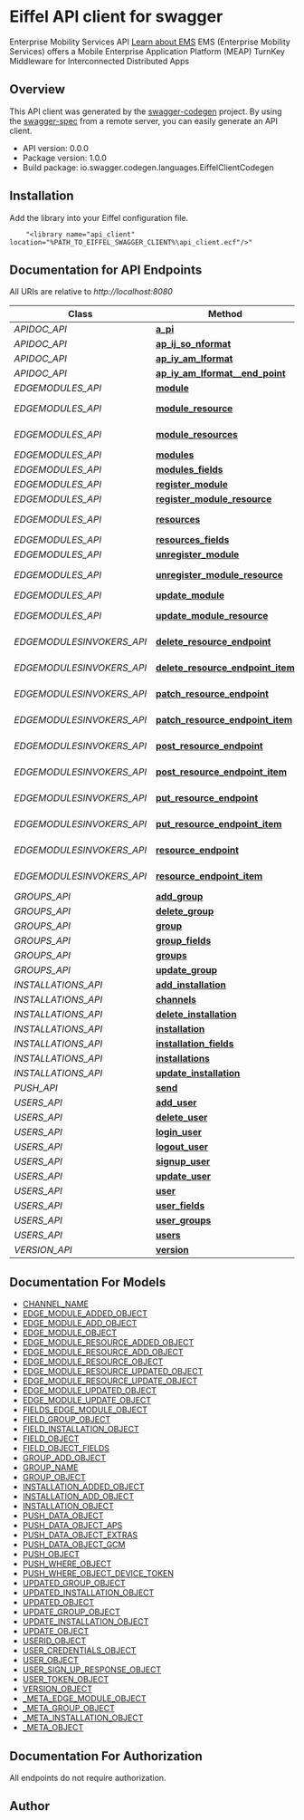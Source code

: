 # Eiffel API client for swagger

Enterprise Mobility Services API      [Learn about EMS](https://www.embarcadero.com/products/rad-studio/enterprise-mobility-services)      EMS (Enterprise Mobility Services) offers a Mobile Enterprise Application Platform (MEAP)      TurnKey Middleware for Interconnected Distributed Apps

## Overview
This API client was generated by the [swagger-codegen](https://github.com/swagger-api/swagger-codegen) project.  By using the [swagger-spec](https://github.com/swagger-api/swagger-spec) from a remote server, you can easily generate an API client.

- API version: 0.0.0
- Package version: 1.0.0
- Build package: io.swagger.codegen.languages.EiffelClientCodegen

## Installation
Add the library into your Eiffel configuration file.
```
    "<library name="api_client" location="%PATH_TO_EIFFEL_SWAGGER_CLIENT%\api_client.ecf"/>"
```

## Documentation for API Endpoints

All URIs are relative to *http://localhost:8080*

Class | Method | HTTP request | Description
------------ | ------------- | ------------- | -------------
*APIDOC_API* | [**a_pi**](docs/APIDOC_API.md#a_pi) | **Get** /api | Get API EndPoints
*APIDOC_API* | [**ap_ij_so_nformat**](docs/APIDOC_API.md#ap_ij_so_nformat) | **Get** /api/apidoc.json | Get JSON
*APIDOC_API* | [**ap_iy_am_lformat**](docs/APIDOC_API.md#ap_iy_am_lformat) | **Get** /api/apidoc.yaml | Get YAML
*APIDOC_API* | [**ap_iy_am_lformat__end_point**](docs/APIDOC_API.md#ap_iy_am_lformat__end_point) | **Get** /api/{item}/apidoc.yaml | Get API EndPoint
*EDGEMODULES_API* | [**module**](docs/EDGEMODULES_API.md#module) | **Get** /edgemodules/{mname} | Get Module
*EDGEMODULES_API* | [**module_resource**](docs/EDGEMODULES_API.md#module_resource) | **Get** /edgemodules/{mname}/resources/{name} | Get EdgeModule Resource
*EDGEMODULES_API* | [**module_resources**](docs/EDGEMODULES_API.md#module_resources) | **Get** /edgemodules/{mname}/resources | Get EdgeModule Resources
*EDGEMODULES_API* | [**modules**](docs/EDGEMODULES_API.md#modules) | **Get** /edgemodules | Get Module
*EDGEMODULES_API* | [**modules_fields**](docs/EDGEMODULES_API.md#modules_fields) | **Get** /edgemodules/fields | Get Fields
*EDGEMODULES_API* | [**register_module**](docs/EDGEMODULES_API.md#register_module) | **Post** /edgemodules | Add Module
*EDGEMODULES_API* | [**register_module_resource**](docs/EDGEMODULES_API.md#register_module_resource) | **Post** /edgemodules/{mname}/resources | Add Module Resource
*EDGEMODULES_API* | [**resources**](docs/EDGEMODULES_API.md#resources) | **Get** /edgemodules/resources | Get EdgeModules Resources
*EDGEMODULES_API* | [**resources_fields**](docs/EDGEMODULES_API.md#resources_fields) | **Get** /edgemodules/resources/fields | Get Resource Fields
*EDGEMODULES_API* | [**unregister_module**](docs/EDGEMODULES_API.md#unregister_module) | **Delete** /edgemodules/{mname} | Delete Module
*EDGEMODULES_API* | [**unregister_module_resource**](docs/EDGEMODULES_API.md#unregister_module_resource) | **Delete** /edgemodules/{mname}/resources/{name} | Delete Module Resource
*EDGEMODULES_API* | [**update_module**](docs/EDGEMODULES_API.md#update_module) | **Put** /edgemodules/{mname} | Update Module
*EDGEMODULES_API* | [**update_module_resource**](docs/EDGEMODULES_API.md#update_module_resource) | **Put** /edgemodules/{mname}/resources/{name} | Update Module Resource
*EDGEMODULESINVOKERS_API* | [**delete_resource_endpoint**](docs/EDGEMODULESINVOKERS_API.md#delete_resource_endpoint) | **Delete** /edgemodules/{mname}/{rname} | Invoke Resource Delete Method
*EDGEMODULESINVOKERS_API* | [**delete_resource_endpoint_item**](docs/EDGEMODULESINVOKERS_API.md#delete_resource_endpoint_item) | **Delete** /edgemodules/{mname}/{rname}/{wildcard} | Invoke Resource/_* Delete Method
*EDGEMODULESINVOKERS_API* | [**patch_resource_endpoint**](docs/EDGEMODULESINVOKERS_API.md#patch_resource_endpoint) | **Patch** /edgemodules/{mname}/{rname} | Invoke Resource Patch Method
*EDGEMODULESINVOKERS_API* | [**patch_resource_endpoint_item**](docs/EDGEMODULESINVOKERS_API.md#patch_resource_endpoint_item) | **Patch** /edgemodules/{mname}/{rname}/{wildcard} | Invoke Resource/_* Patch Method
*EDGEMODULESINVOKERS_API* | [**post_resource_endpoint**](docs/EDGEMODULESINVOKERS_API.md#post_resource_endpoint) | **Post** /edgemodules/{mname}/{rname} | Invoke Resource Post Method
*EDGEMODULESINVOKERS_API* | [**post_resource_endpoint_item**](docs/EDGEMODULESINVOKERS_API.md#post_resource_endpoint_item) | **Post** /edgemodules/{mname}/{rname}/{wildcard} | Invoke Resource/_* Post Method
*EDGEMODULESINVOKERS_API* | [**put_resource_endpoint**](docs/EDGEMODULESINVOKERS_API.md#put_resource_endpoint) | **Put** /edgemodules/{mname}/{rname} | Invoke Resource Put Method
*EDGEMODULESINVOKERS_API* | [**put_resource_endpoint_item**](docs/EDGEMODULESINVOKERS_API.md#put_resource_endpoint_item) | **Put** /edgemodules/{mname}/{rname}/{wildcard} | Invoke Resource/_* Put Method
*EDGEMODULESINVOKERS_API* | [**resource_endpoint**](docs/EDGEMODULESINVOKERS_API.md#resource_endpoint) | **Get** /edgemodules/{mname}/{rname} | Invoke Resource Get Method
*EDGEMODULESINVOKERS_API* | [**resource_endpoint_item**](docs/EDGEMODULESINVOKERS_API.md#resource_endpoint_item) | **Get** /edgemodules/{mname}/{rname}/{wildcard} | Invoke Resource/_* Get Method
*GROUPS_API* | [**add_group**](docs/GROUPS_API.md#add_group) | **Post** /groups | Add Group
*GROUPS_API* | [**delete_group**](docs/GROUPS_API.md#delete_group) | **Delete** /groups/{item} | Delete Group
*GROUPS_API* | [**group**](docs/GROUPS_API.md#group) | **Get** /groups/{item} | Get Group
*GROUPS_API* | [**group_fields**](docs/GROUPS_API.md#group_fields) | **Get** /groups/fields | Get Fields
*GROUPS_API* | [**groups**](docs/GROUPS_API.md#groups) | **Get** /groups | Get Groups
*GROUPS_API* | [**update_group**](docs/GROUPS_API.md#update_group) | **Put** /groups/{item} | Update Group
*INSTALLATIONS_API* | [**add_installation**](docs/INSTALLATIONS_API.md#add_installation) | **Post** /installations | Add Installation
*INSTALLATIONS_API* | [**channels**](docs/INSTALLATIONS_API.md#channels) | **Get** /installations/channels | Get Installation Channels
*INSTALLATIONS_API* | [**delete_installation**](docs/INSTALLATIONS_API.md#delete_installation) | **Delete** /installations/{id} | Delete Installation
*INSTALLATIONS_API* | [**installation**](docs/INSTALLATIONS_API.md#installation) | **Get** /installations/{id} | Get Installation
*INSTALLATIONS_API* | [**installation_fields**](docs/INSTALLATIONS_API.md#installation_fields) | **Get** /installations/fields | Get Fields
*INSTALLATIONS_API* | [**installations**](docs/INSTALLATIONS_API.md#installations) | **Get** /installations | Get Installations
*INSTALLATIONS_API* | [**update_installation**](docs/INSTALLATIONS_API.md#update_installation) | **Put** /installations/{id} | Update Installation
*PUSH_API* | [**send**](docs/PUSH_API.md#send) | **Post** /push | Send Push
*USERS_API* | [**add_user**](docs/USERS_API.md#add_user) | **Post** /users | Add User
*USERS_API* | [**delete_user**](docs/USERS_API.md#delete_user) | **Delete** /users/{id} | Delete User
*USERS_API* | [**login_user**](docs/USERS_API.md#login_user) | **Post** /users/login | Log In
*USERS_API* | [**logout_user**](docs/USERS_API.md#logout_user) | **Post** /users/logout | sPostLogoutSummaryTitle
*USERS_API* | [**signup_user**](docs/USERS_API.md#signup_user) | **Post** /users/signup | Sign Up  User
*USERS_API* | [**update_user**](docs/USERS_API.md#update_user) | **Put** /users/{id} | Update User
*USERS_API* | [**user**](docs/USERS_API.md#user) | **Get** /users/{id} | Get User
*USERS_API* | [**user_fields**](docs/USERS_API.md#user_fields) | **Get** /users/fields | Get Fields
*USERS_API* | [**user_groups**](docs/USERS_API.md#user_groups) | **Get** /users/{id}/groups | Get User Groups
*USERS_API* | [**users**](docs/USERS_API.md#users) | **Get** /users | Get Users
*VERSION_API* | [**version**](docs/VERSION_API.md#version) | **Get** /version | Get version


## Documentation For Models

 - [CHANNEL_NAME](docs/CHANNEL_NAME.md)
 - [EDGE_MODULE_ADDED_OBJECT](docs/EDGE_MODULE_ADDED_OBJECT.md)
 - [EDGE_MODULE_ADD_OBJECT](docs/EDGE_MODULE_ADD_OBJECT.md)
 - [EDGE_MODULE_OBJECT](docs/EDGE_MODULE_OBJECT.md)
 - [EDGE_MODULE_RESOURCE_ADDED_OBJECT](docs/EDGE_MODULE_RESOURCE_ADDED_OBJECT.md)
 - [EDGE_MODULE_RESOURCE_ADD_OBJECT](docs/EDGE_MODULE_RESOURCE_ADD_OBJECT.md)
 - [EDGE_MODULE_RESOURCE_OBJECT](docs/EDGE_MODULE_RESOURCE_OBJECT.md)
 - [EDGE_MODULE_RESOURCE_UPDATED_OBJECT](docs/EDGE_MODULE_RESOURCE_UPDATED_OBJECT.md)
 - [EDGE_MODULE_RESOURCE_UPDATE_OBJECT](docs/EDGE_MODULE_RESOURCE_UPDATE_OBJECT.md)
 - [EDGE_MODULE_UPDATED_OBJECT](docs/EDGE_MODULE_UPDATED_OBJECT.md)
 - [EDGE_MODULE_UPDATE_OBJECT](docs/EDGE_MODULE_UPDATE_OBJECT.md)
 - [FIELDS_EDGE_MODULE_OBJECT](docs/FIELDS_EDGE_MODULE_OBJECT.md)
 - [FIELD_GROUP_OBJECT](docs/FIELD_GROUP_OBJECT.md)
 - [FIELD_INSTALLATION_OBJECT](docs/FIELD_INSTALLATION_OBJECT.md)
 - [FIELD_OBJECT](docs/FIELD_OBJECT.md)
 - [FIELD_OBJECT_FIELDS](docs/FIELD_OBJECT_FIELDS.md)
 - [GROUP_ADD_OBJECT](docs/GROUP_ADD_OBJECT.md)
 - [GROUP_NAME](docs/GROUP_NAME.md)
 - [GROUP_OBJECT](docs/GROUP_OBJECT.md)
 - [INSTALLATION_ADDED_OBJECT](docs/INSTALLATION_ADDED_OBJECT.md)
 - [INSTALLATION_ADD_OBJECT](docs/INSTALLATION_ADD_OBJECT.md)
 - [INSTALLATION_OBJECT](docs/INSTALLATION_OBJECT.md)
 - [PUSH_DATA_OBJECT](docs/PUSH_DATA_OBJECT.md)
 - [PUSH_DATA_OBJECT_APS](docs/PUSH_DATA_OBJECT_APS.md)
 - [PUSH_DATA_OBJECT_EXTRAS](docs/PUSH_DATA_OBJECT_EXTRAS.md)
 - [PUSH_DATA_OBJECT_GCM](docs/PUSH_DATA_OBJECT_GCM.md)
 - [PUSH_OBJECT](docs/PUSH_OBJECT.md)
 - [PUSH_WHERE_OBJECT](docs/PUSH_WHERE_OBJECT.md)
 - [PUSH_WHERE_OBJECT_DEVICE_TOKEN](docs/PUSH_WHERE_OBJECT_DEVICE_TOKEN.md)
 - [UPDATED_GROUP_OBJECT](docs/UPDATED_GROUP_OBJECT.md)
 - [UPDATED_INSTALLATION_OBJECT](docs/UPDATED_INSTALLATION_OBJECT.md)
 - [UPDATED_OBJECT](docs/UPDATED_OBJECT.md)
 - [UPDATE_GROUP_OBJECT](docs/UPDATE_GROUP_OBJECT.md)
 - [UPDATE_INSTALLATION_OBJECT](docs/UPDATE_INSTALLATION_OBJECT.md)
 - [UPDATE_OBJECT](docs/UPDATE_OBJECT.md)
 - [USERID_OBJECT](docs/USERID_OBJECT.md)
 - [USER_CREDENTIALS_OBJECT](docs/USER_CREDENTIALS_OBJECT.md)
 - [USER_OBJECT](docs/USER_OBJECT.md)
 - [USER_SIGN_UP_RESPONSE_OBJECT](docs/USER_SIGN_UP_RESPONSE_OBJECT.md)
 - [USER_TOKEN_OBJECT](docs/USER_TOKEN_OBJECT.md)
 - [VERSION_OBJECT](docs/VERSION_OBJECT.md)
 - [_META_EDGE_MODULE_OBJECT](docs/_META_EDGE_MODULE_OBJECT.md)
 - [_META_GROUP_OBJECT](docs/_META_GROUP_OBJECT.md)
 - [_META_INSTALLATION_OBJECT](docs/_META_INSTALLATION_OBJECT.md)
 - [_META_OBJECT](docs/_META_OBJECT.md)


## Documentation For Authorization

 All endpoints do not require authorization.


## Author



